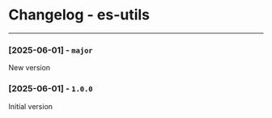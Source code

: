# Changelog - es-utils

---

### [2025-06-01] - `major`

New version

### [2025-06-01] - `1.0.0`

Initial version
